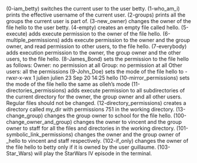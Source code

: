(0-iam_betty) switches the current user to the user betty.
(1-who_am_i) prints the effective username of the current user.
(2-groups) prints all the groups the current user is part of.
(3-new_owner) changes the owner of the file hello to the user betty.
(4-empty) creates an empty file called hello.
(5-execute) adds execute permission to the owner of the file hello.
(6-multiple_permissions) adds execute permission to the owner and the group owner, and read permission to other users, to the file hello.
(7-everybody) adds execution permission to the owner, the group owner and the other users, to the file hello.
(8-James_Bond) sets the permission to the file hello as follows:
Owner: no permission at all
Group: no permission at all
Other users: all the permissions
(9-John_Doe) sets the mode of the file hello to -rwxr-x-wx 1 julien julien 23 Sep 20 14:25 hello
(10-mirror_permissions) sets the mode of the file hello the same as olleh’s mode
(11-directories_permissions) adds execute permission to all subdirectories of the current directory for the owner, the group owner and all other users. Regular files should not be changed.
(12-directory_permissions) creates a directory called my_dir with permissions 751 in the working directory.
(13-change_group) changes the group owner to school for the file hello.
(100-change_owner_and_group) changes the owner to vincent and the group owner to staff for all the files and directories in the working directory.
(101-symbolic_link_permissions) changes the owner and the group owner of _hello to vincent and staff respectively.
(102-if_only) changes the owner of the file hello to betty only if it is owned by the user guillaume.
(103-Star_Wars) will play the StarWars IV episode in the terminal.